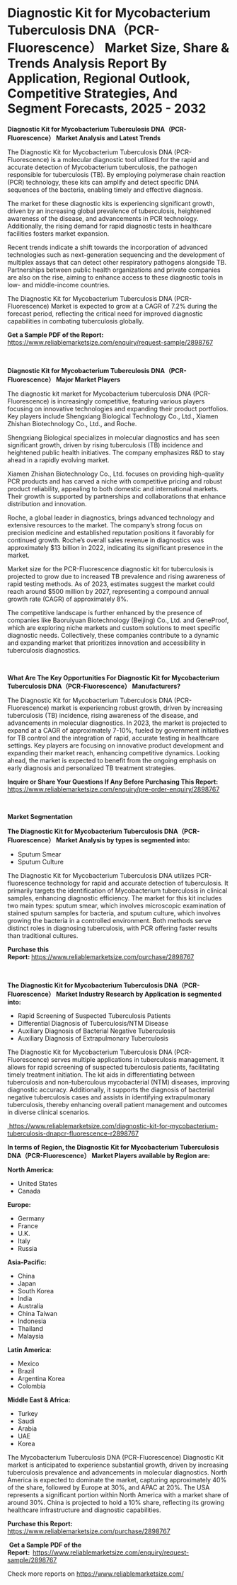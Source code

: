 <p><h1>Diagnostic Kit for Mycobacterium Tuberculosis DNA（PCR-Fluorescence） Market Size, Share & Trends Analysis Report By Application, Regional Outlook, Competitive Strategies, And Segment Forecasts, 2025 - 2032</h1></p><p><strong>Diagnostic Kit for Mycobacterium Tuberculosis DNA（PCR-Fluorescence） Market Analysis and Latest Trends</strong></p>
<p><p>The Diagnostic Kit for Mycobacterium Tuberculosis DNA (PCR-Fluorescence) is a molecular diagnostic tool utilized for the rapid and accurate detection of Mycobacterium tuberculosis, the pathogen responsible for tuberculosis (TB). By employing polymerase chain reaction (PCR) technology, these kits can amplify and detect specific DNA sequences of the bacteria, enabling timely and effective diagnosis. </p><p>The market for these diagnostic kits is experiencing significant growth, driven by an increasing global prevalence of tuberculosis, heightened awareness of the disease, and advancements in PCR technology. Additionally, the rising demand for rapid diagnostic tests in healthcare facilities fosters market expansion. </p><p>Recent trends indicate a shift towards the incorporation of advanced technologies such as next-generation sequencing and the development of multiplex assays that can detect other respiratory pathogens alongside TB. Partnerships between public health organizations and private companies are also on the rise, aiming to enhance access to these diagnostic tools in low- and middle-income countries.</p><p>The Diagnostic Kit for Mycobacterium Tuberculosis DNA (PCR-Fluorescence) Market is expected to grow at a CAGR of 7.2% during the forecast period, reflecting the critical need for improved diagnostic capabilities in combating tuberculosis globally.</p></p>
<p><strong>Get a Sample PDF of the Report:&nbsp;</strong> <a href="https://www.reliablemarketsize.com/enquiry/request-sample/2898767?utm_campaign=3104&utm_medium=2&utm_source=Github&utm_content=ia&utm_term=15032025&utm_id=diagnostic-kit-for-mycobacterium-tuberculosis-dnapcr-fluorescence">https://www.reliablemarketsize.com/enquiry/request-sample/2898767</a></p>
<p>&nbsp;</p>
<p><strong>Diagnostic Kit for Mycobacterium Tuberculosis DNA（PCR-Fluorescence） Major Market Players</strong></p>
<p><p>The diagnostic kit market for Mycobacterium tuberculosis DNA (PCR-Fluorescence) is increasingly competitive, featuring various players focusing on innovative technologies and expanding their product portfolios. Key players include Shengxiang Biological Technology Co., Ltd., Xiamen Zhishan Biotechnology Co., Ltd., and Roche.</p><p>Shengxiang Biological specializes in molecular diagnostics and has seen significant growth, driven by rising tuberculosis (TB) incidence and heightened public health initiatives. The company emphasizes R&D to stay ahead in a rapidly evolving market.</p><p>Xiamen Zhishan Biotechnology Co., Ltd. focuses on providing high-quality PCR products and has carved a niche with competitive pricing and robust product reliability, appealing to both domestic and international markets. Their growth is supported by partnerships and collaborations that enhance distribution and innovation.</p><p>Roche, a global leader in diagnostics, brings advanced technology and extensive resources to the market. The company’s strong focus on precision medicine and established reputation positions it favorably for continued growth. Roche’s overall sales revenue in diagnostics was approximately $13 billion in 2022, indicating its significant presence in the market.</p><p>Market size for the PCR-Fluorescence diagnostic kit for tuberculosis is projected to grow due to increased TB prevalence and rising awareness of rapid testing methods. As of 2023, estimates suggest the market could reach around $500 million by 2027, representing a compound annual growth rate (CAGR) of approximately 8%.</p><p>The competitive landscape is further enhanced by the presence of companies like Baoruiyuan Biotechnology (Beijing) Co., Ltd. and GeneProof, which are exploring niche markets and custom solutions to meet specific diagnostic needs. Collectively, these companies contribute to a dynamic and expanding market that prioritizes innovation and accessibility in tuberculosis diagnostics.</p></p>
<p>&nbsp;</p>
<p><strong>What Are The Key Opportunities For Diagnostic Kit for Mycobacterium Tuberculosis DNA（PCR-Fluorescence） Manufacturers?</strong></p>
<p><p>The Diagnostic Kit for Mycobacterium Tuberculosis DNA (PCR-Fluorescence) market is experiencing robust growth, driven by increasing tuberculosis (TB) incidence, rising awareness of the disease, and advancements in molecular diagnostics. In 2023, the market is projected to expand at a CAGR of approximately 7-10%, fueled by government initiatives for TB control and the integration of rapid, accurate testing in healthcare settings. Key players are focusing on innovative product development and expanding their market reach, enhancing competitive dynamics. Looking ahead, the market is expected to benefit from the ongoing emphasis on early diagnosis and personalized TB treatment strategies.</p></p>
<p><strong>Inquire or Share Your Questions If Any Before Purchasing This Report:</strong> <a href="https://www.reliablemarketsize.com/enquiry/pre-order-enquiry/2898767?utm_campaign=3104&utm_medium=2&utm_source=Github&utm_content=ia&utm_term=15032025&utm_id=diagnostic-kit-for-mycobacterium-tuberculosis-dnapcr-fluorescence">https://www.reliablemarketsize.com/enquiry/pre-order-enquiry/2898767</a></p>
<p>&nbsp;</p>
<p><strong>Market Segmentation</strong></p>
<p><strong>The Diagnostic Kit for Mycobacterium Tuberculosis DNA（PCR-Fluorescence） Market Analysis by types is segmented into:</strong></p>
<p><ul><li>Sputum Smear</li><li>Sputum Culture</li></ul></p>
<p><p>The Diagnostic Kit for Mycobacterium Tuberculosis DNA utilizes PCR-fluorescence technology for rapid and accurate detection of tuberculosis. It primarily targets the identification of Mycobacterium tuberculosis in clinical samples, enhancing diagnostic efficiency. The market for this kit includes two main types: sputum smear, which involves microscopic examination of stained sputum samples for bacteria, and sputum culture, which involves growing the bacteria in a controlled environment. Both methods serve distinct roles in diagnosing tuberculosis, with PCR offering faster results than traditional cultures.</p></p>
<p><strong>Purchase this Report:&nbsp;</strong><a href="https://www.reliablemarketsize.com/purchase/2898767?utm_campaign=3104&utm_medium=2&utm_source=Github&utm_content=ia&utm_term=15032025&utm_id=diagnostic-kit-for-mycobacterium-tuberculosis-dnapcr-fluorescence">https://www.reliablemarketsize.com/purchase/2898767</a></p>
<p>&nbsp;</p>
<p><strong>The Diagnostic Kit for Mycobacterium Tuberculosis DNA（PCR-Fluorescence） Market Industry Research by Application is segmented into:</strong></p>
<p><ul><li>Rapid Screening of Suspected Tuberculosis Patients</li><li>Differential Diagnosis of Tuberculosis/NTM Disease</li><li>Auxiliary Diagnosis of Bacterial Negative Tuberculosis</li><li>Auxiliary Diagnosis of Extrapulmonary Tuberculosis</li></ul></p>
<p><p>The Diagnostic Kit for Mycobacterium Tuberculosis DNA (PCR-Fluorescence) serves multiple applications in tuberculosis management. It allows for rapid screening of suspected tuberculosis patients, facilitating timely treatment initiation. The kit aids in differentiating between tuberculosis and non-tuberculous mycobacterial (NTM) diseases, improving diagnostic accuracy. Additionally, it supports the diagnosis of bacterial negative tuberculosis cases and assists in identifying extrapulmonary tuberculosis, thereby enhancing overall patient management and outcomes in diverse clinical scenarios.</p></p>
<p><a href="https://www.reliablemarketsize.com/diagnostic-kit-for-mycobacterium-tuberculosis-dnapcr-fluorescence-r2898767?utm_campaign=3104&utm_medium=2&utm_source=Github&utm_content=ia&utm_term=15032025&utm_id=diagnostic-kit-for-mycobacterium-tuberculosis-dnapcr-fluorescence">&nbsp;https://www.reliablemarketsize.com/diagnostic-kit-for-mycobacterium-tuberculosis-dnapcr-fluorescence-r2898767</a></p>
<p><strong>In terms of Region, the Diagnostic Kit for Mycobacterium Tuberculosis DNA（PCR-Fluorescence） Market Players available by Region are:</strong></p>
<p>
    <p> <strong> North America: </strong>
        <ul>
            <li>United States</li>
            <li>Canada</li>
        </ul>
        </p> 
    <p> <strong> Europe: </strong>
        <ul>
            <li>Germany</li>
            <li>France</li>
            <li>U.K.</li>
            <li>Italy</li>
            <li>Russia</li>
        </ul>
        </p> 
    <p> <strong> Asia-Pacific: </strong>
        <ul>
            <li>China</li>
            <li>Japan</li>
            <li>South Korea</li>
            <li>India</li>
            <li>Australia</li>
            <li>China Taiwan</li>
            <li>Indonesia</li>
            <li>Thailand</li>
            <li>Malaysia</li>
        </ul>
        </p> 
    <p> <strong> Latin America: </strong>
        <ul>
            <li>Mexico</li>
            <li>Brazil</li>
            <li>Argentina Korea</li>
            <li>Colombia</li>
        </ul>
        </p> 
    <p> <strong> Middle East & Africa: </strong>
        <ul>
            <li>Turkey</li>
            <li>Saudi</li>
            <li>Arabia</li>
            <li>UAE</li>
            <li>Korea</li>
        </ul>
    </p>
    </p>
<p><p>The Mycobacterium Tuberculosis DNA (PCR-Fluorescence) Diagnostic Kit market is anticipated to experience substantial growth, driven by increasing tuberculosis prevalence and advancements in molecular diagnostics. North America is expected to dominate the market, capturing approximately 40% of the share, followed by Europe at 30%, and APAC at 20%. The USA represents a significant portion within North America with a market share of around 30%. China is projected to hold a 10% share, reflecting its growing healthcare infrastructure and diagnostic capabilities.</p></p>
<p><strong>Purchase this Report: </strong><a href="https://www.reliablemarketsize.com/purchase/2898767?utm_campaign=3104&utm_medium=2&utm_source=Github&utm_content=ia&utm_term=15032025&utm_id=diagnostic-kit-for-mycobacterium-tuberculosis-dnapcr-fluorescence">https://www.reliablemarketsize.com/purchase/2898767</a></p>
<p>&nbsp;<strong>Get a Sample PDF of the Report:&nbsp;&nbsp;</strong><a href="https://www.reliablemarketsize.com/enquiry/request-sample/2898767?utm_campaign=3104&utm_medium=2&utm_source=Github&utm_content=ia&utm_term=15032025&utm_id=diagnostic-kit-for-mycobacterium-tuberculosis-dnapcr-fluorescence">https://www.reliablemarketsize.com/enquiry/request-sample/2898767</a></p>
<p><strong></strong></p>
<p>Check more reports on <a href="https://www.reliablemarketsize.com/?utm_campaign=3104&utm_medium=2&utm_source=Github&utm_content=ia&utm_term=15032025&utm_id=diagnostic-kit-for-mycobacterium-tuberculosis-dnapcr-fluorescence">https://www.reliablemarketsize.com/</a></p>